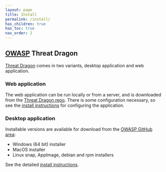 ```yaml
---
layout: page
title: Install
permalink: /install/
has_children: true
has_toc: true
nav_order: 2
---
```


## [OWASP](https://www.owasp.org) Threat Dragon

[Threat Dragon](http://owasp.org/www-project-threat-dragon) comes in two variants, 
desktop application and web application.

### Web application
The web application can be run locally or from a server, and is downloaded from the 
[Threat Dragon repo](https://github.com/OWASP/threat-dragon/releases).
There is some configuration necessary, so see the
[install instructions](/install-webapp/) for configuring the application.

### Desktop application
Installable versions are available for download from the
[OWASP GitHub area](https://github.com/OWASP/threat-dragon-desktop/releases):

* Windows (64 bit) installer
* MacOS installer
* Linux snap, AppImage, debian and rpm installers

See the detailed [install instructions](/install-desktop/).
